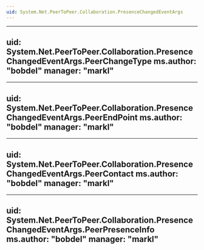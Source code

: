 ```yaml
---
uid: System.Net.PeerToPeer.Collaboration.PresenceChangedEventArgs
---
```


---
uid: System.Net.PeerToPeer.Collaboration.PresenceChangedEventArgs.PeerChangeType
ms.author: "bobdel"
manager: "markl"
---

---
uid: System.Net.PeerToPeer.Collaboration.PresenceChangedEventArgs.PeerEndPoint
ms.author: "bobdel"
manager: "markl"
---

---
uid: System.Net.PeerToPeer.Collaboration.PresenceChangedEventArgs.PeerContact
ms.author: "bobdel"
manager: "markl"
---

---
uid: System.Net.PeerToPeer.Collaboration.PresenceChangedEventArgs.PeerPresenceInfo
ms.author: "bobdel"
manager: "markl"
---
